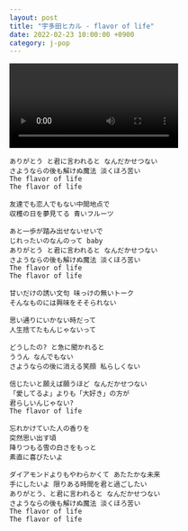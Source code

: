 ```yaml
---
layout: post
title: "宇多田ヒカル - flavor of life"
date: 2022-02-23 10:00:00 +0900
category: j-pop
---
```


<div class="video-container">
    <video id="player" class="video-js vjs-default-skin vjs-big-play-centered" data-json="/public/json/j-pop/宇多田ヒカル - flavor of life.json"></video>
</div>

```
ありがとう と君に言われると なんだかせつない
さようならの後も解けぬ魔法 淡くほろ苦い
The flavor of life
The flavor of life

友達でも恋人でもない中間地点で
収穫の日を夢見てる 青いフルーツ

あと一歩が踏み出せないせいで
じれったいのなんのって baby
ありがとう と君に言われると なんだかせつない
さようならの後も解けぬ魔法 淡くほろ苦い
The flavor of life
The flavor of life

甘いだけの誘い文句 味っけの無いトーク
そんなものには興味をそそられない

思い通りにいかない時だって
人生捨てたもんじゃないって

どうしたの? と急に聞かれると
ううん なんでもない
さようならの後に消える笑顔 私らしくない

信じたいと願えば願うほど なんだかせつない
「愛してるよ」よりも「大好き」の方が
君らしいんじゃない?
The flavor of life

忘れかけていた人の香りを
突然思い出す頃
降りつもる雪の白さをもっと
素直に喜びたいよ

ダイアモンドよりもやわらかくて あたたかな未来
手にしたいよ 限りある時間を君と過ごしたい
ありがとう、と君に言われると なんだかせつない
さようならの後も解けぬ魔法 淡くほろ苦い
The flavor of life
The flavor of life
```